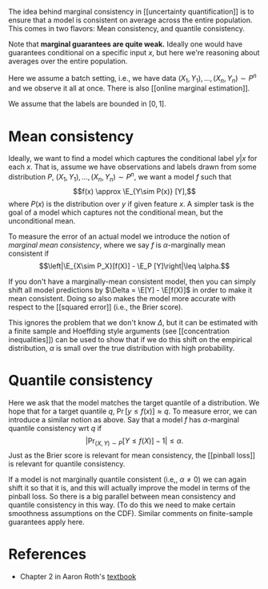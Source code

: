 The idea behind marginal consistency in [[uncertainty quantification]] is to ensure that a model is consistent on average across the entire population. This comes in two flavors: Mean consistency, and quantile consistency. 

Note that **marginal guarantees are quite weak.**  Ideally one would have guarantees conditional on a specific input $x$, but here we're reasoning about averages over the entire population. 

Here we assume a batch setting, i.e., we have data $(X_1,Y_1),\dots,(X_n,Y_n)\sim P^n$ and we observe it all at once. There is also [[online marginal estimation]].  

We assume that the labels are bounded in $[0,1]$. 

# Mean consistency 

Ideally, we want to find a model which captures the conditional label $y|x$ for each $x$. That is, assume we have observations and labels drawn from some distribution $P$, $(X_1,Y_1),\dots,(X_n,Y_n)\sim P^n$, we want a model $f$ such that $$f(x) \approx \E_{Y\sim P(x)} [Y],$$
where $P(x)$ is the distribution over $y$ if given feature $x$.  A simpler task is the goal of a model which captures not the conditional mean, but the unconditional mean. 

To measure the error of an actual model we introduce the notion of _marginal mean consistency_, where we say $f$ is $\alpha$-marginally mean consistent if 
$$\left|\E_{X\sim P_X}[f(X)] - \E_P [Y]\right|\leq \alpha.$$

If you don't have a marginally-mean consistent model, then you can simply shift all model predictions by $\Delta = \E[Y] - \E[f(X)]$ in order to make it mean consistent. Doing so also makes the model more accurate with respect to the [[squared error]] (i.e., the Brier score). 

This ignores the problem that we don't know $\Delta$, but it can be estimated with a finite sample and Hoeffding style arguments (see [[concentration inequalities]]) can be used to show that if we do this shift on the empirical distribution, $\alpha$ is small over the true distribution with high probability. 

# Quantile consistency 

Here we ask that the model matches the target quantile of a distribution. We hope that for a target quantile $q$, $\Pr[y\leq f(x)]\approx q$. To measure error, we can introduce a similar notion as above. Say that a model $f$ has $\alpha$-marginal quantile consistency wrt $q$ if 
$$\left| \Pr_{(X,Y)\sim P}[Y\leq f(X)] -1\right|\leq \alpha.$$Just as the Brier score is relevant for mean consistency, the [[pinball loss]] is relevant for quantile consistency. 

If a model is not marginally quantile consistent (i.e,, $\alpha\neq 0$) we can again shift it so that it is, and this will actually improve the model in terms of the pinball loss. So there is a big parallel between mean consistency and quantile consistency in this way. (To do this we need to make certain smoothness assumptions on the CDF). Similar comments on finite-sample guarantees apply here. 



# References 
- Chapter 2 in Aaron Roth's [textbook](https://www.cis.upenn.edu/~aaroth/uncertainty-notes.pdf)